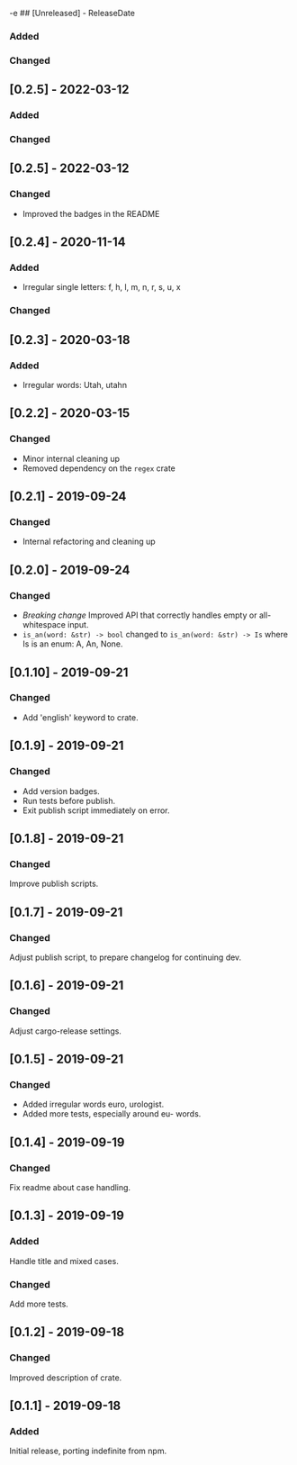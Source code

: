 -e ## [Unreleased] - ReleaseDate
### Added

### Changed

## [0.2.5] - 2022-03-12
### Added

### Changed

## [0.2.5] - 2022-03-12
### Changed
- Improved the badges in the README

## [0.2.4] - 2020-11-14
### Added
- Irregular single letters: f, h, l, m, n, r, s, u, x

### Changed

## [0.2.3] - 2020-03-18
### Added
- Irregular words: Utah, utahn

## [0.2.2] - 2020-03-15
### Changed
- Minor internal cleaning up
- Removed dependency on the `regex` crate

## [0.2.1] - 2019-09-24
### Changed
- Internal refactoring and cleaning up

## [0.2.0] - 2019-09-24
### Changed
- *Breaking change* Improved API that correctly handles empty or all-whitespace input.
- `is_an(word: &str) -> bool` changed to `is_an(word: &str) -> Is` where Is is an enum: A, An, None.

## [0.1.10] - 2019-09-21
### Changed
- Add 'english' keyword to crate.

## [0.1.9] - 2019-09-21
### Changed
- Add version badges.
- Run tests before publish.
- Exit publish script immediately on error.

## [0.1.8] - 2019-09-21
### Changed
Improve publish scripts.

## [0.1.7] - 2019-09-21
### Changed
Adjust publish script, to prepare changelog for continuing dev.
## [0.1.6] - 2019-09-21
### Changed
Adjust cargo-release settings.

## [0.1.5] - 2019-09-21
### Changed
- Added irregular words euro, urologist.
- Added more tests, especially around eu- words.

## [0.1.4] - 2019-09-19
### Changed
Fix readme about case handling.

## [0.1.3] - 2019-09-19
### Added
Handle title and mixed cases. 

### Changed
Add more tests.

## [0.1.2] - 2019-09-18
### Changed
Improved description of crate.

## [0.1.1] - 2019-09-18
### Added
Initial release, porting indefinite from npm.
